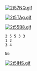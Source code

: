 [![2t57NQ.gif](https://z3.ax1x.com/2021/06/05/2t57NQ.gif)](https://imgtu.com/i/2t57NQ)

[![2t5TAg.gif](https://z3.ax1x.com/2021/06/05/2t5TAg.gif)](https://imgtu.com/i/2t5TAg)

[![2t55B8.gif](https://z3.ax1x.com/2021/06/05/2t55B8.gif)](https://imgtu.com/i/2t55B8)

```input1
2 5 5 3 3
1 2
3 4
```

```output1
No
```

[![2t5IHS.gif](https://z3.ax1x.com/2021/06/05/2t5IHS.gif)](https://imgtu.com/i/2t5IHS)
